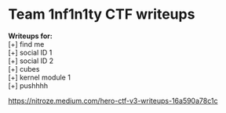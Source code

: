 # Team 1nf1n1ty CTF writeups

**Writeups for:** </br>
[+] find me</br>
[+] social ID 1</br>
[+] social ID 2</br>
[+] cubes</br>
[+] kernel module 1</br>
[+] pushhhh</br>

https://nitroze.medium.com/hero-ctf-v3-writeups-16a590a78c1c
